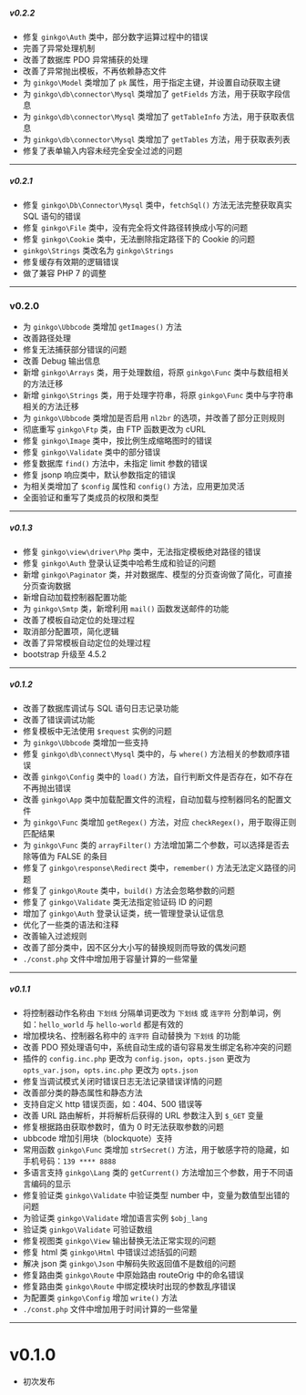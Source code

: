 ##### v0.2.2

* 修复 `ginkgo\Auth` 类中，部分数字运算过程中的错误
* 完善了异常处理机制
* 改善了数据库 PDO 异常捕获的处理
* 改善了异常抛出模板，不再依赖静态文件
* 为 `ginkgo\Model` 类增加了 `pk` 属性，用于指定主键，并设置自动获取主键
* 为 `ginkgo\db\connector\Mysql` 类增加了 `getFields` 方法，用于获取字段信息
* 为 `ginkgo\db\connector\Mysql` 类增加了 `getTableInfo` 方法，用于获取表信息
* 为 `ginkgo\db\connector\Mysql` 类增加了 `getTables` 方法，用于获取表列表
* 修复了表单输入内容未经完全安全过滤的问题

----------

##### v0.2.1

* 修复 `ginkgo\Db\Connector\Mysql` 类中，`fetchSql()` 方法无法完整获取真实 SQL 语句的错误
* 修复 `ginkgo\File` 类中，没有完全将文件路径转换成小写的问题
* 修复 `ginkgo\Cookie` 类中，无法删除指定路径下的 Cookie 的问题
* `ginkgo\Strings` 类改名为 `ginkgo\Strings`
* 修复缓存有效期的逻辑错误
* 做了兼容 PHP 7 的调整

----------

### v0.2.0

* 为 `ginkgo\Ubbcode` 类增加 `getImages()` 方法
* 改善路径处理
* 修复无法捕获部分错误的问题
* 改善 Debug 输出信息
* 新增 `ginkgo\Arrays` 类，用于处理数组，将原 `ginkgo\Func` 类中与数组相关的方法迁移
* 新增 `ginkgo\Strings` 类，用于处理字符串，将原 `ginkgo\Func` 类中与字符串相关的方法迁移
* 为 `ginkgo\Ubbcode` 类增加是否启用 `nl2br` 的选项，并改善了部分正则规则
* 彻底重写 `ginkgo\Ftp` 类，由 FTP 函数更改为 cURL
* 修复 `ginkgo\Image` 类中，按比例生成缩略图时的错误
* 修复 `ginkgo\Validate` 类中的部分错误
* 修复数据库 `find()` 方法中，未指定 limit 参数的错误
* 修复 jsonp 响应类中，默认参数指定的错误
* 为相关类增加了 `$config` 属性和 `config()` 方法，应用更加灵活
* 全面验证和重写了类成员的权限和类型

----------

##### v0.1.3

* 修复 `ginkgo\view\driver\Php` 类中，无法指定模板绝对路径的错误
* 修复 `ginkgo\Auth` 登录认证类中哈希生成和验证的问题
* 新增 `ginkgo\Paginator` 类，并对数据库、模型的分页查询做了简化，可直接分页查询数据
* 新增自动加载控制器配置功能
* 为 `ginkgo\Smtp` 类，新增利用 `mail()` 函数发送邮件的功能
* 改善了模板自动定位的处理过程
* 取消部分配置项，简化逻辑
* 改善了异常模板自动定位的处理过程
* bootstrap 升级至 4.5.2

----------

##### v0.1.2

* 改善了数据库调试与 SQL 语句日志记录功能
* 改善了错误调试功能
* 修复模板中无法使用 `$request` 实例的问题
* 为 `ginkgo\Ubbcode` 类增加一些支持
* 修复 `ginkgo\db\connect\Mysql` 类中的，与 `where()` 方法相关的参数顺序错误
* 改善 `ginkgo\Config` 类中的 `load()` 方法，自行判断文件是否存在，如不存在不再抛出错误
* 改善 `ginkgo\App` 类中加载配置文件的流程，自动加载与控制器同名的配置文件
* 为 `ginkgo\Func` 类增加 `getRegex()` 方法，对应 `checkRegex()`，用于取得正则匹配结果
* 为 `ginkgo\Func` 类的 `arrayFilter()` 方法增加第二个参数，可以选择是否去除等值为 FALSE 的条目
* 修复了 `ginkgo\response\Redirect` 类中，`remember()` 方法无法定义路径的问题
* 修复了 `ginkgo\Route` 类中，`build()` 方法会忽略参数的问题
* 修复了 `ginkgo\Validate` 类无法指定验证码 ID 的问题
* 增加了 `ginkgo\Auth` 登录认证类，统一管理登录认证信息
* 优化了一些类的语法和注释
* 改善输入过滤规则
* 改善了部分类中，因不区分大小写的替换规则而导致的偶发问题
* `./const.php` 文件中增加用于容量计算的一些常量

----------

##### v0.1.1

* 将控制器动作名称由 `下划线` 分隔单词更改为 `下划线` 或 `连字符` 分割单词，例如：`hello_world` 与 `hello-world` 都是有效的
* 增加模块名、控制器名称中的 `连字符` 自动替换为 `下划线` 的功能
* 改善 PDO 预处理语句中，系统自动生成的语句容易发生绑定名称冲突的问题
* 插件的 `config.inc.php` 更改为 `config.json`，`opts.json` 更改为 `opts_var.json`，`opts.inc.php` 更改为 `opts.json`
* 修复当调试模式关闭时错误日志无法记录错误详情的问题
* 改善部分类的静态属性和静态方法
* 支持自定义 http 错误页面，如：404、500 错误等
* 改善 URL 路由解析，并将解析后获得的 URL 参数注入到 `$_GET` 变量
* 修复根据路由获取参数时，值为 0 时无法获取参数的问题
* ubbcode 增加引用块（blockquote）支持
* 常用函数 `ginkgo\Func` 类增加 `strSecret()` 方法，用于敏感字符的隐藏，如手机号码：`139 **** 8888`
* 多语言支持 `ginkgo\Lang` 类的 `getCurrent()` 方法增加三个参数，用于不同语言编码的显示
* 修复验证类 `ginkgo\Validate` 中验证类型 number 中，变量为数值型出错的问题
* 为验证类 `ginkgo\Validate` 增加语言实例 `$obj_lang`
* 验证类 `ginkgo\Validate` 可验证数组
* 修复视图类 `ginkgo\View` 输出替换无法正常实现的问题
* 修复 html 类 `ginkgo\Html` 中错误过滤括弧的问题
* 解决 json 类 `ginkgo\Json` 中解码失败返回值不是数组的问题
* 修复路由类 `ginkgo\Route` 中原始路由 routeOrig 中的命名错误
* 修复路由类 `ginkgo\Route` 中绑定模块时出现的参数乱序错误
* 为配置类 `ginkgo\Config` 增加 `write()` 方法
* `./const.php` 文件中增加用于时间计算的一些常量

----------

# v0.1.0

* 初次发布
